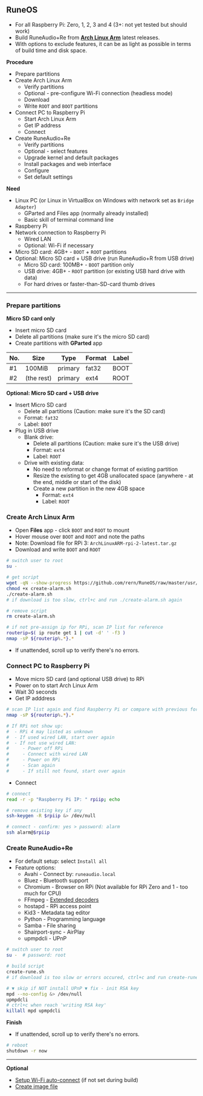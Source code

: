 RuneOS
---
- For all Raspberry Pi: Zero, 1, 2, 3 and 4 (3+: not yet tested but should work)
- Build RuneAudio+Re from [**Arch Linux Arm**](https://archlinuxarm.org/about/downloads) latest releases.
- With options to exclude features, it can be as light as possible in terms of build time and disk space.

**Procedure**
- Prepare partitions
- Create Arch Linux Arm
	- Verify partitions
	- Optional - pre-configure Wi-Fi connection (headless mode)
	- Download
	- Write `ROOT` and `BOOT` partitions
- Connect PC to Raspberry Pi
	- Start Arch Linux Arm
	- Get IP address
	- Connect
- Create RuneAudio+Re
	- Verify partitions
	- Optional - select features
	- Upgrade kernel and default packages
	- Install packages and web interface
	- Configure
	- Set default settings

**Need**
- Linux PC (or Linux in VirtualBox on Windows with network set as `Bridge Adapter`)
	- GParted and Files app (normally already installed)
	- Basic skill of terminal command line
- Raspberry Pi
- Network connection to Raspberry Pi 
	- Wired LAN
	- Optional: Wi-Fi if necessary
- Micro SD card: 4GB+ - `BOOT` + `ROOT` partitions
- Optional: Micro SD card + USB drive (run RuneAudio+R from USB drive)
	- Micro SD card: 100MB+ - `BOOT` partition only
	- USB drive: 4GB+ - `ROOT` partition (or existing USB hard drive with data)
	- For hard drives or faster-than-SD-card thumb drives
---

### Prepare partitions

**Micro SD card only**
- Insert micro SD card
- Delete all partitions (make sure it's the micro SD card)
- Create partitions with **GParted** app

| No. | Size        | Type    | Format | Label |
|-----|-------------|---------|--------|-------|
| #1  | 100MiB      | primary | fat32  | BOOT  |
| #2  | (the rest)  | primary | ext4   | ROOT  |
	
**Optional: Micro SD card + USB drive**
- Insert Micro SD card
	- Delete all partitions (Caution: make sure it's the SD card)
	- Format: `fat32`
	- Label: `BOOT`
- Plug in USB drive
	- Blank drive:
		- Delete all partitions (Caution: make sure it's the USB drive)
		- Format: `ext4`
		- Label: `ROOT`
	- Drive with existing data:
		- No need to reformat or change format of existing partition
		- Resize the existing to get 4GB unallocated space (anywhere - at the end, middle or start of the disk)
		- Create a new partition in the new 4GB space
			- Format: `ext4`
			- Label: `ROOT`

### Create Arch Linux Arm

- Open **Files** app - click `BOOT` and `ROOT` to mount
- Hover mouse over `BOOT` and `ROOT` and note the paths
- Note: Download file for RPi 3: `ArchLinuxARM-rpi-2-latest.tar.gz`
- Download and write `BOOT` and `ROOT`
```sh
# switch user to root
su -

# get script
wget -qN --show-progress https://github.com/rern/RuneOS/raw/master/usr/local/bin/create-alarm.sh
chmod +x create-alarm.sh
./create-alarm.sh
# if download is too slow, ctrl+c and run ./create-alarm.sh again

# remove script
rm create-alarm.sh

# if not pre-assign ip for RPi, scan IP list for reference
routerip=$( ip route get 1 | cut -d' ' -f3 )
nmap -sP ${routerip%.*}.*
```
- If unattended, scroll up to verify there's no errors.

### Connect PC to Raspberry Pi

- Move micro SD card (and optional USB drive) to RPi
- Power on to start Arch Linux Arm
- Wait 30 seconds
- Get IP adddress
```sh
# scan IP list again and find Raspberry Pi or compare with previous for a new item
nmap -sP ${routerip%.*}.*

# If RPi not show up:
#  - RPi 4 may listed as unknown
#  - If used wired LAN, start over again
#  - If not use wired LAN:
#     - Power off RPi
#     - Connect with wired LAN
#     - Power on RPi
#     - Scan again
#     - If still not found, start over again
```
- Connect
```sh
# connect
read -r -p "Raspberry Pi IP: " rpiip; echo

# remove existing key if any
ssh-keygen -R $rpiip &> /dev/null

# connect - confirm: yes > password: alarm
ssh alarm@$rpiip
```

### Create RuneAudio+Re

- For default setup: select `Install all`
- Feature options:
	- Avahi - Connect by: `runeaudio.local`
	- Bluez - Bluetooth support
	- Chromium - Browser on RPi (Not available for RPi Zero and 1 - too much for CPU)
	- FFmpeg - [Extended decoders](https://github.com/rern/RuneOS/blob/master/ffmpeg.md)
	- hostapd - RPi access point
	- Kid3 - Metadata tag editor
	- Python - Programming language
	- Samba - File sharing
	- Shairport-sync - AirPlay
	- upmpdcli - UPnP
```sh
# switch user to root
su -  # password: root

# build script
create-rune.sh
# if download is too slow or errors occured, ctrl+c and run create-rune.sh again

# ▼ skip if NOT install UPnP ▼ fix - init RSA key
mpd --no-config &> /dev/null
upmpdcli
# ctrl+c when reach 'writing RSA key'
killall mpd upmpdcli
```

**Finish**
- If unattended, scroll up to verify there's no errors.
```sh
# reboot
shutdown -r now
```
---

**Optional**
- [Setup Wi-Fi auto-connect](https://github.com/rern/RuneAudio/tree/master/wifi_setup) (if not set during build)
- [Create image file](https://github.com/rern/RuneOS/blob/master/imagefile.md)
